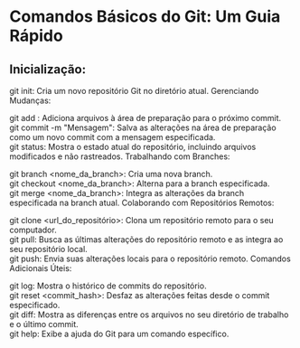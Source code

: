 # Comandos Básicos do Git: Um Guia Rápido

## Inicialização:

git init: Cria um novo repositório Git no diretório atual.
Gerenciando Mudanças:

git add <arquivo>: Adiciona arquivos à área de preparação para o próximo commit.<br>
git commit -m "Mensagem": Salva as alterações na área de preparação como um novo commit com a mensagem especificada.<br>
git status: Mostra o estado atual do repositório, incluindo arquivos modificados e não rastreados.
Trabalhando com Branches:

git branch <nome_da_branch>: Cria uma nova branch.<br>
git checkout <nome_da_branch>: Alterna para a branch especificada.<br>
git merge <nome_da_branch>: Integra as alterações da branch <br>especificada na branch atual.
Colaborando com Repositórios Remotos:

git clone <url_do_repositório>: Clona um repositório remoto para o seu computador.<br>
git pull: Busca as últimas alterações do repositório remoto e as integra ao seu repositório local.<br>
git push: Envia suas alterações locais para o repositório remoto.
Comandos Adicionais Úteis:<br>

git log: Mostra o histórico de commits do repositório.<br>
git reset <commit_hash>: Desfaz as alterações feitas desde o commit especificado.<br>
git diff: Mostra as diferenças entre os arquivos no seu diretório de trabalho e o último commit.<br>
git help: Exibe a ajuda do Git para um comando específico.<br>

